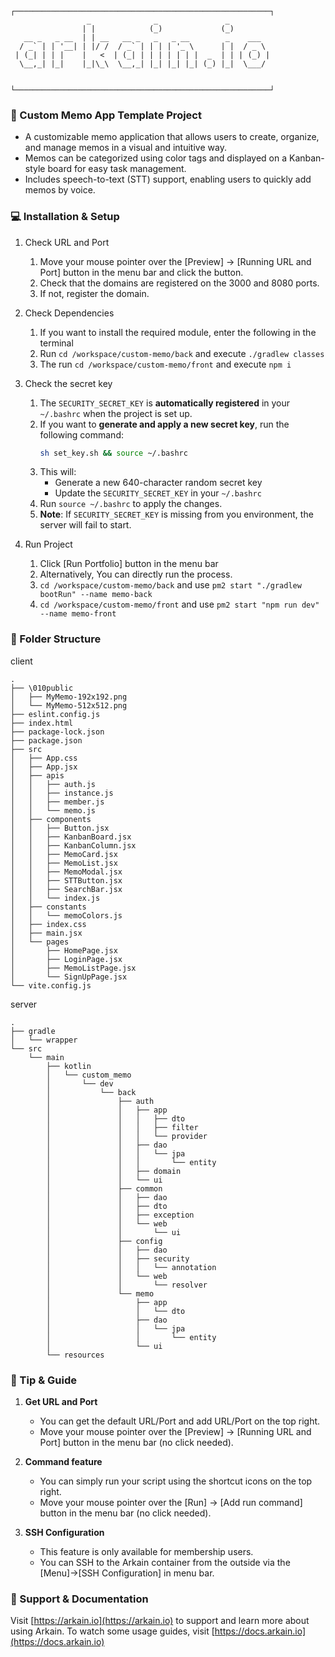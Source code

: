 ```
┌─────────────────────────────────────────────────────────┐
                 _              _               _
                | |            (_)             (_)
   __ _   _ __  | | __   __ _   _   _ __        _    ___
  / _` | | '__| | |/ /  / _` | | | | '_ \      | |  / _ \
 | (_| | | |    |   <  | (_| | | | | | | |  _  | | | (_) |
  \__,_| |_|    |_|\_\  \__,_| |_| |_| |_| (_) |_|  \___/


└─────────────────────────────────────────────────────────┘
```

### 📝 Custom Memo App Template Project
* A customizable memo application that allows users to create, organize, and manage memos in a visual and intuitive way.
* Memos can be categorized using color tags and displayed on a Kanban-style board for easy task management.
* Includes speech-to-text (STT) support, enabling users to quickly add memos by voice.

### 💻 Installation & Setup
1. Check URL and Port
   1. Move your mouse pointer over the [Preview] → [Running URL and Port] button in the menu bar and click the button.
   2. Check that the domains are registered on the 3000 and 8080 ports.
   3. If not, register the domain.

2. Check Dependencies
   1. If you want to install the required module, enter the following in the terminal
   2. Run `cd /workspace/custom-memo/back` and execute `./gradlew classes`
   3. The run `cd /workspace/custom-memo/front` and execute `npm i`

3. Check the secret key
   1. The `SECURITY_SECRET_KEY` is **automatically registered** in your `~/.bashrc` when the project is set up.
   2. If you want to **generate and apply a new secret key**, run the following command:
      ```bash
      sh set_key.sh && source ~/.bashrc
      ```
   3. This will:
      * Generate a new 640-character random secret key
      * Update the `SECURITY_SECRET_KEY` in your `~/.bashrc`
   4. Run `source ~/.bashrc` to apply the changes.
   5. **Note**: If `SECURITY_SECRET_KEY` is missing from you environment, the server will fail to start.
4. Run Project
   1. Click [Run Portfolio] button in the menu bar
   2. Alternatively, You can directly run the process.
   3. `cd /workspace/custom-memo/back` and use `pm2 start "./gradlew bootRun" --name memo-back`
   4. `cd /workspace/custom-memo/front` and use `pm2 start "npm run dev" --name memo-front`

### 📂 Folder Structure
client
```
.
├── \010public
│   ├── MyMemo-192x192.png
│   └── MyMemo-512x512.png
├── eslint.config.js
├── index.html
├── package-lock.json
├── package.json
├── src
│   ├── App.css
│   ├── App.jsx
│   ├── apis
│   │   ├── auth.js
│   │   ├── instance.js
│   │   ├── member.js
│   │   └── memo.js
│   ├── components
│   │   ├── Button.jsx
│   │   ├── KanbanBoard.jsx
│   │   ├── KanbanColumn.jsx
│   │   ├── MemoCard.jsx
│   │   ├── MemoList.jsx
│   │   ├── MemoModal.jsx
│   │   ├── STTButton.jsx
│   │   ├── SearchBar.jsx
│   │   └── index.js
│   ├── constants
│   │   └── memoColors.js
│   ├── index.css
│   ├── main.jsx
│   └── pages
│       ├── HomePage.jsx
│       ├── LoginPage.jsx
│       ├── MemoListPage.jsx
│       └── SignUpPage.jsx
└── vite.config.js
```

server
```
.
├── gradle
│   └── wrapper
└── src
    └── main
        ├── kotlin
        │   └── custom_memo
        │       └── dev
        │           └── back
        │               ├── auth
        │               │   ├── app
        │               │   │   ├── dto
        │               │   │   ├── filter
        │               │   │   └── provider
        │               │   ├── dao
        │               │   │   └── jpa
        │               │   │       └── entity
        │               │   ├── domain
        │               │   └── ui
        │               ├── common
        │               │   ├── dao
        │               │   ├── dto
        │               │   ├── exception
        │               │   └── web
        │               │       └── ui
        │               ├── config
        │               │   ├── dao
        │               │   ├── security
        │               │   │   └── annotation
        │               │   └── web
        │               │       └── resolver
        │               └── memo
        │                   ├── app
        │                   │   └── dto
        │                   ├── dao
        │                   │   └── jpa
        │                   │       └── entity
        │                   └── ui
        └── resources
```

### 🔧 Tip & Guide
1. **Get URL and Port**
   - You can get the default URL/Port and add URL/Port on the top right.
   - Move your mouse pointer over the [Preview] → [Running URL and Port] button in the menu bar (no click needed).

2. **Command feature**
   - You can simply run your script using the shortcut icons on the top right.
   - Move your mouse pointer over the [Run] → [Add run command] button in the menu bar (no click needed).

3. **SSH Configuration**
   - This feature is only available for membership users.
   - You can SSH to the Arkain container from the outside via the [Menu]->[SSH Configuration] in menu bar.

### 💬 Support & Documentation
Visit [https://arkain.io](https://arkain.io) to support and learn more about using Arkain.
To watch some usage guides, visit [https://docs.arkain.io](https://docs.arkain.io)
